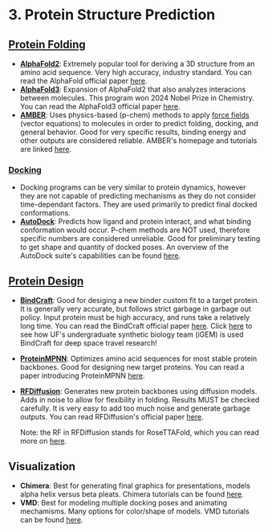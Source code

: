 # 3. Protein Structure Prediction

## [Protein Folding](https://github.com/alyssablood/Perez-Lab-Intro-Tutorials/blob/main/5.%20Protein%20Interactions.md#alphafold-competitive-binding-assays-af-cba)
  - [**AlphaFold2**](https://github.com/alyssablood/Perez-Lab-Intro-Tutorials/blob/main/5.%20Protein%20Interactions.md#alphafold-competitive-binding-assays-af-cba): Extremely popular tool for deriving a 3D structure from an amino acid sequence. Very high accuracy, industry standard. You can read the AlphaFold official paper [here](https://www.nature.com/articles/s41586-021-03819-2).
  - [**AlphaFold3**](https://github.com/alyssablood/Perez-Lab-Intro-Tutorials/blob/main/5.%20Protein%20Interactions.md#alphafold-competitive-binding-assays-af-cba): Expansion of AlphaFold2 that also analyzes interacions between molecules. This program won 2024 Nobel Prize in Chemistry. You can read the AlphaFold3 official paper [here](https://www.nature.com/articles/s41586-024-07487-w).
  - [**AMBER**](https://github.com/alyssablood/Perez-Lab-Intro-Tutorials/blob/main/6.%20Protein%20Dynamics.md#beyond-static-folds-ensembles-and-motion): Uses physics-based (p-chem) methods to apply [force fields](https://en.wikipedia.org/wiki/Force_field_(chemistry)) (vector equations) to molecules in order to predict folding, docking, and general behavior. Good for very specific results, binding energy and other outputs are considered reliable. AMBER's homepage and tutorials are linked [here](https://ambermd.org/index.php).
### [Docking](https://github.com/alyssablood/Perez-Lab-Intro-Tutorials/blob/main/5.%20Protein%20Interactions.md#docking-methods)
  - Docking programs can be very similar to protein dynamics, however they are not capable of predicting mechanisms as they do not consider time-dependant factors. They are used primarily to predict final docked conformations.
  - [**AutoDock**](https://github.com/alyssablood/Perez-Lab-Intro-Tutorials/blob/main/5.%20Protein%20Interactions.md#docking-methods): Predicts how ligand and protein interact, and what binding conformation would occur. P-chem methods are NOT used, therefore specific numbers are considered unreliable. Good for preliminary testing to get shape and quantity of docked poses. An overview of the AutoDock suite's capabilities can be found [here](https://pmc.ncbi.nlm.nih.gov/articles/PMC4868550/).

## [Protein Design](https://github.com/alyssablood/Perez-Lab-Intro-Tutorials/blob/main/4.%20Protein%20Design.md#4-protein-design)
  - [**BindCraft**](https://github.com/alyssablood/Perez-Lab-Intro-Tutorials/blob/main/4.%20Protein%20Design.md#bindcraft-and-other-emerging-methods): Good for desiging a new binder custom fit to a target protein. It is generally very accurate, but follows strict garbage in garbage out policy. Input protein must be high accuracy, and runs take a relatively long time. You can read the BindCraft official paper [here](https://www.nature.com/articles/s41586-025-09429-6). Click [here](https://github.com/alyssablood/Perez-Lab-Intro-Tutorials/blob/main/8.%20Community%20Challenges%3A%20unbiased%20assessment%20of%20methods.md#igem-projects-on-campus) to see how UF's undergraduate synthetic biology team (iGEM) is used BindCraft for deep space travel research!
  - [**ProteinMPNN**](https://github.com/alyssablood/Perez-Lab-Intro-Tutorials/blob/main/4.%20Protein%20Design.md#rfdiffusion-and-proteinmpnn): Optimizes amino acid sequences for most stable protein backbones. Good for designing new target proteins. You can read a paper introducing ProteinMPNN [here](https://www.science.org/doi/10.1126/science.add2187).
  - [**RFDiffusion**](https://github.com/alyssablood/Perez-Lab-Intro-Tutorials/blob/main/4.%20Protein%20Design.md#rfdiffusion-and-proteinmpnn): Generates new protein backbones using diffusion models. Adds in noise to allow for flexibility in folding. Results MUST be checked carefully. It is very easy to add too much noise and generate garbage outputs. You can read RFDiffusion's official paper [here](https://www.nature.com/articles/s41586-023-06415-8).

    Note: the RF in RFDiffusion stands for RoseTTAFold, which you can read more on [here](https://www.science.org/doi/10.1126/science.abj8754).



## Visualization
  - **Chimera**: Best for generating final graphics for presentations, models alpha helix versus beta pleats. Chimera tutorials can be found [here](https://www.cgl.ucsf.edu/chimera/tutorials.html).
  - **VMD**: Best for modeling multiple docking poses and animating mechamisms. Many options for color/shape of models. VMD tutorials can be found [here](https://www.ks.uiuc.edu/Training/Tutorials/vmd/tutorial-html/).
